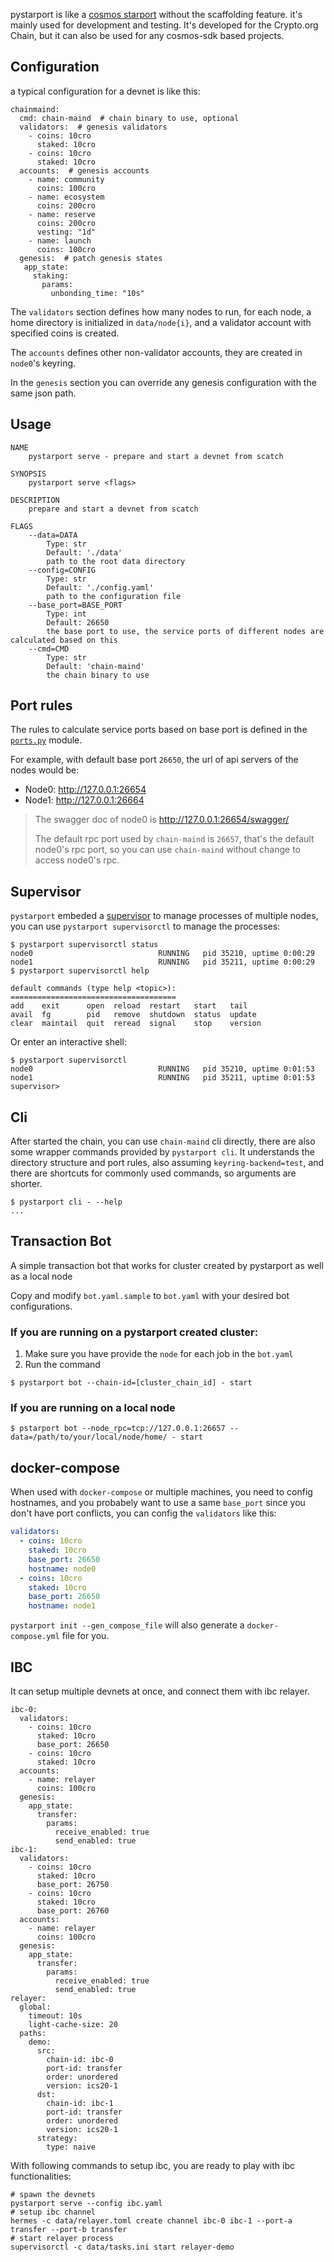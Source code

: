 pystarport is like a [cosmos starport](https://github.com/tendermint/starport)
without the scaffolding feature. it's mainly used for development and testing. It's developed for the Crypto.org Chain, but
it can also be used for any cosmos-sdk based projects.

## Configuration

a typical configuration for a devnet is like this:

```
chainmaind:
  cmd: chain-maind  # chain binary to use, optional
  validators:  # genesis validators
    - coins: 10cro
      staked: 10cro
    - coins: 10cro
      staked: 10cro
  accounts:  # genesis accounts
    - name: community
      coins: 100cro
    - name: ecosystem
      coins: 200cro
    - name: reserve
      coins: 200cro
      vesting: "1d"
    - name: launch
      coins: 100cro
  genesis:  # patch genesis states
   app_state:
     staking:
       params:
         unbonding_time: "10s"
```

The `validators` section defines how many nodes to run, for each node, a home directory is initialized in
`data/node{i}`, and a validator account with specified coins is created.

The `accounts` defines other non-validator accounts, they are created in `node0`'s keyring.

In the `genesis` section you can override any genesis configuration with the same json path.

## Usage

```
NAME
    pystarport serve - prepare and start a devnet from scatch

SYNOPSIS
    pystarport serve <flags>

DESCRIPTION
    prepare and start a devnet from scatch

FLAGS
    --data=DATA
        Type: str
        Default: './data'
        path to the root data directory
    --config=CONFIG
        Type: str
        Default: './config.yaml'
        path to the configuration file
    --base_port=BASE_PORT
        Type: int
        Default: 26650
        the base port to use, the service ports of different nodes are calculated based on this
    --cmd=CMD
        Type: str
        Default: 'chain-maind'
        the chain binary to use
```

## Port rules

The rules to calculate service ports based on base port is defined in the
[`ports.py`](https://github.com/crypto-org-chain/chain-main/blob/master/pystarport/pystarport/ports.py) module.

For example, with default base port `26650`, the url of api servers of the nodes would be:

- Node0: http://127.0.0.1:26654
- Node1: http://127.0.0.1:26664

> The swagger doc of node0 is http://127.0.0.1:26654/swagger/
>
> The default rpc port used by `chain-maind` is `26657`, that's the default node0's rpc port, so you can use
> `chain-maind` without change to access node0's rpc.

## Supervisor

`pystarport` embeded a [supervisor](http://supervisord.org/) to manage processes of multiple nodes, you can use
`pystarport supervisorctl` to manage the processes:

```
$ pystarport supervisorctl status
node0                            RUNNING   pid 35210, uptime 0:00:29
node1                            RUNNING   pid 35211, uptime 0:00:29
$ pystarport supervisorctl help

default commands (type help <topic>):
=====================================
add    exit      open  reload  restart   start   tail
avail  fg        pid   remove  shutdown  status  update
clear  maintail  quit  reread  signal    stop    version
```

Or enter an interactive shell:

```
$ pystarport supervisorctl
node0                            RUNNING   pid 35210, uptime 0:01:53
node1                            RUNNING   pid 35211, uptime 0:01:53
supervisor>
```

## Cli

After started the chain, you can use `chain-maind` cli directly, there are also some wrapper commands provided by
`pystarport cli`. It understands the directory structure and port rules, also assuming `keyring-backend=test`, and there
are shortcuts for commonly used commands, so arguments are shorter.

```
$ pystarport cli - --help
...
```

## Transaction Bot

A simple transaction bot that works for cluster created by pystarport as well as a local node

Copy and modify `bot.yaml.sample` to `bot.yaml` with your desired bot configurations.

### If you are running on a pystarport created cluster:
1. Make sure you have provide the `node` for each job in the `bot.yaml`
2. Run the command
```
$ pystarport bot --chain-id=[cluster_chain_id] - start
```

### If you are running on a local node
```
$ pstarport bot --node_rpc=tcp://127.0.0.1:26657 --data=/path/to/your/local/node/home/ - start
```

## docker-compose

When used with `docker-compose` or multiple machines, you need to config hostnames, and you probabely want to use a same
`base_port` since you don't have port conflicts, you can config the `validators` like this:

```yaml
validators:
  - coins: 10cro
    staked: 10cro
    base_port: 26650
    hostname: node0
  - coins: 10cro
    staked: 10cro
    base_port: 26650
    hostname: node1
```

`pystarport init --gen_compose_file` will also generate a `docker-compose.yml` file for you.

## IBC

It can setup multiple devnets at once, and connect them with ibc relayer.

```
ibc-0:
  validators:
    - coins: 10cro
      staked: 10cro
      base_port: 26650
    - coins: 10cro
      staked: 10cro
  accounts:
    - name: relayer
      coins: 100cro
  genesis:
    app_state:
      transfer:
        params:
          receive_enabled: true
          send_enabled: true
ibc-1:
  validators:
    - coins: 10cro
      staked: 10cro
      base_port: 26750
    - coins: 10cro
      staked: 10cro
      base_port: 26760
  accounts:
    - name: relayer
      coins: 100cro
  genesis:
    app_state:
      transfer:
        params:
          receive_enabled: true
          send_enabled: true
relayer:
  global:
    timeout: 10s
    light-cache-size: 20
  paths:
    demo:
      src:
        chain-id: ibc-0
        port-id: transfer
        order: unordered
        version: ics20-1
      dst:
        chain-id: ibc-1
        port-id: transfer
        order: unordered
        version: ics20-1
      strategy:
        type: naive
```

With following commands to setup ibc, you are ready to play with ibc functionalities:

```
# spawn the devnets
pystarport serve --config ibc.yaml
# setup ibc channel
hermes -c data/relayer.toml create channel ibc-0 ibc-1 --port-a transfer --port-b transfer
# start relayer process
supervisorctl -c data/tasks.ini start relayer-demo
```
